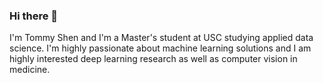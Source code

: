 ### Hi there 👋

<!--
**TommyS01/TommyS01** is a ✨ _special_ ✨ repository because its `README.md` (this file) appears on your GitHub profile.

Here are some ideas to get you started:

- 🔭 I’m currently working on ...
- 🌱 I’m currently learning ...
- 👯 I’m looking to collaborate on ...
- 🤔 I’m looking for help with ...
- 💬 Ask me about ...
- 📫 How to reach me: ...
- 😄 Pronouns: ...
- ⚡ Fun fact: ...
-->
I'm Tommy Shen and I'm a Master's student at USC studying applied data science. I'm highly passionate about machine learning solutions and I am highly interested deep learning research as well as computer vision in medicine.
